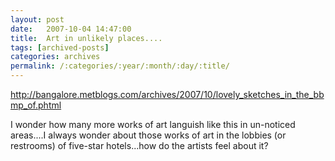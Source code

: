 ```yaml
---
layout: post
date:	2007-10-04 14:47:00
title:  Art in unlikely places....
tags: [archived-posts]
categories: archives
permalink: /:categories/:year/:month/:day/:title/
---
```

http://bangalore.metblogs.com/archives/2007/10/lovely_sketches_in_the_bbmp_of.phtml


I wonder how many more works of art languish like this in un-noticed areas....I always wonder about those works of art in the lobbies (or restrooms) of five-star hotels...how do the artists feel about it?
